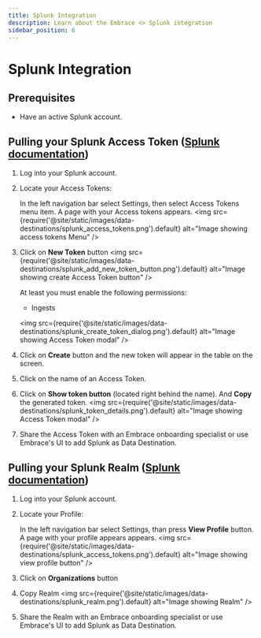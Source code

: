 ```yaml
---
title: Splunk Integration
description: Learn about the Embrace <> Splunk integration
sidebar_position: 6
---
```


# Splunk Integration

## Prerequisites

- Have an active Splunk account.

## Pulling your Splunk Access Token ([Splunk documentation](https://help.splunk.com/en/splunk-observability-cloud/administer/authentication-and-security/authentication-tokens/org-access-tokens))

1. Log into your Splunk account.
2. Locate your Access Tokens:

   In the left navigation bar select Settings, then select Access Tokens menu item. A page with your Access tokens appears.
   <img src={require('@site/static/images/data-destinations/splunk_access_tokens.png').default} alt="Image showing access tokens Menu" />

3. Click on **New Token** button
   <img src={require('@site/static/images/data-destinations/splunk_add_new_token_button.png').default} alt="Image showing create Access Token button" />

   At least you must enable the following permissions:

   - Ingests

   <img src={require('@site/static/images/data-destinations/splunk_create_token_dialog.png').default} alt="Image showing Access Token modal" />

4. Click on **Create** button and the new token will appear in the table on the screen.
5. Click on the name of an Access Token.
6. Click on **Show token button** (located right behind the name). And **Copy** the generated token.
   <img src={require('@site/static/images/data-destinations/splunk_token_details.png').default} alt="Image showing Access Token modal" />
7. Share the Access Token with an Embrace onboarding specialist or use Embrace's UI to add Splunk as Data Destination.

## Pulling your Splunk Realm ([Splunk documentation](https://dev.splunk.com/observability/docs/realms_in_endpoints/))

1. Log into your Splunk account.
2. Locate your Profile:

   In the left navigation bar select Settings, than press **View Profile** button. A page with your profile appears appears.
   <img src={require('@site/static/images/data-destinations/splunk_access_tokens.png').default} alt="Image showing view profile button" />

3. Click on **Organizations** button
4. Copy Realm
   <img src={require('@site/static/images/data-destinations/splunk_realm.png').default} alt="Image showing Realm" />

5. Share the Realm with an Embrace onboarding specialist or use Embrace's UI to add Splunk as Data Destination.
